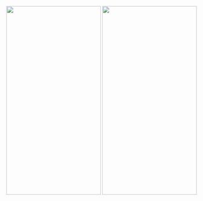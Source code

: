 <p align=center>
<img src="https://user-images.githubusercontent.com/111503264/192687229-8dfd6278-4d79-41f0-afa8-0069e24d349a.png"
height=500
width=250>
<img src="https://user-images.githubusercontent.com/111503264/192687198-8f93b23d-2f05-45ee-8deb-7b6844d351ea.png"
height=500
width=250>
<p>


